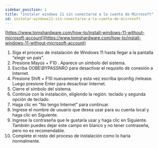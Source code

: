 ```yaml
---
sidebar_position: 1
title: "Instalar windows 11 sin conectarse a la cuenta de Microsoft"
id: instalar-windows11-sin-conectarse-a-la-cuenta-de-microsoft
---
```


[https://www.tomshardware.com/how-to/install-windows-11-without-microsoft-account](https://www.tomshardware.com/how-to/install-windows-11-without-microsoft-account)

1. Siga el proceso de instalación de Windows 11 hasta llegar a la pantalla "elegir un país".
2. Presione Mayús + F10 . Aparece un símbolo del sistema.
3. Escriba OOBE\BYPASSNRO para desactivar el requisito de conexión a Internet.
4. Presione Shift + F10 nuevamente y esta vez escriba ipconfig /release. Luego presione Enter para desactivar Internet.
5. Cierre el símbolo del sistema.
6. Continúe con la instalación, eligiendo la región. teclado y segunda opción de teclado.
7. Haga clic en "No tengo Internet" para continuar.
8. Ingrese el nombre de usuario que desea usar para su cuenta local y haga clic en Siguiente.
9. Ingrese la contraseña que le gustaría usar y haga clic en Siguiente. También puedes dejar este campo en blanco y no tener contraseña, pero no es recomendable.
10. Complete el resto del proceso de instalación como lo haría normalmente.
